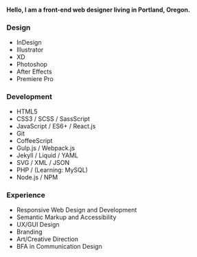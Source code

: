 #### Hello, I am a front-end web designer living in Portland, Oregon.

### Design

- InDesign
- Illustrator
- XD
- Photoshop
- After Effects
- Premiere Pro

### Development

- HTML5
- CSS3 / SCSS / SassScript
- JavaScript / ES6+ / React.js
- Git
- CoffeeScript
- Gulp.js / Webpack.js
- Jekyll / Liquid / YAML
- SVG / XML / JSON
- PHP / (Learning: MySQL)
- Node.js / NPM

### Experience

- Responsive Web Design and Development
- Semantic Markup and Accessibility
- UX/GUI Design
- Branding
- Art/Creative Direction
- BFA in Communication Design
